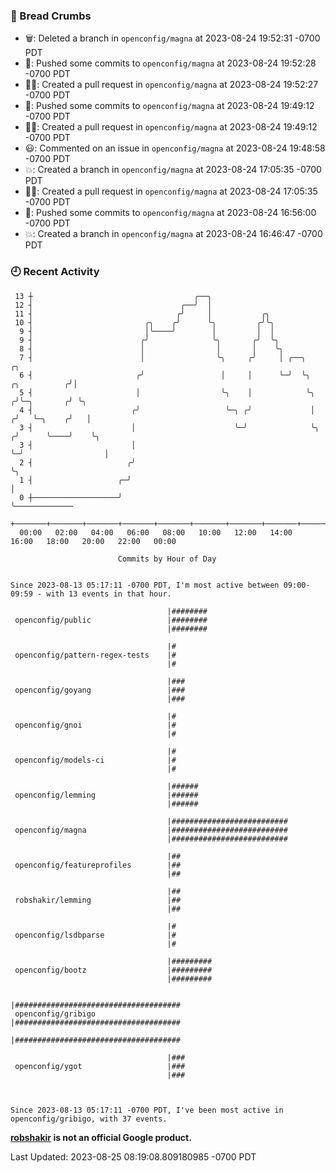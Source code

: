### 🍞 Bread Crumbs

 * 🗑: Deleted a branch in `openconfig/magna` at 2023-08-24 19:52:31 -0700 PDT
 * 🚢: Pushed some commits to `openconfig/magna` at 2023-08-24 19:52:28 -0700 PDT
 * ✍🏼: Created a pull request in `openconfig/magna` at 2023-08-24 19:52:27 -0700 PDT
 * 🚢: Pushed some commits to `openconfig/magna` at 2023-08-24 19:49:12 -0700 PDT
 * ✍🏼: Created a pull request in `openconfig/magna` at 2023-08-24 19:49:12 -0700 PDT
 * 😃: Commented on an issue in `openconfig/magna` at 2023-08-24 19:48:58 -0700 PDT
 * 💥: Created a branch in `openconfig/magna` at 2023-08-24 17:05:35 -0700 PDT
 * ✍🏼: Created a pull request in `openconfig/magna` at 2023-08-24 17:05:35 -0700 PDT
 * 🚢: Pushed some commits to `openconfig/magna` at 2023-08-24 16:56:00 -0700 PDT
 * 💥: Created a branch in `openconfig/magna` at 2023-08-24 16:46:47 -0700 PDT

### 🕘 Recent Activity
```
 13 ┼                                    ╭──╮
 12 ┤                                 ╭──╯  │
 11 ┤                                ╭╯     │           ╭╮
 10 ┤                         ╭╮    ╭╯      ╰╮         ╭╯╰╮
  9 ┤                         │╰────╯        │         │  │
  9 ┤                        ╭╯              ╰╮       ╭╯  ╰╮
  8 ┤                        │                │       │    ╰╮
  7 ┤                        │                ╰╮     ╭╯     │ ╭──╮                    ╭╮
  6 ┤                       ╭╯                 │     │      ╰─╯  ╰╮      ╭╮          ╭╯│
  5 ┤                       │                  ╰╮    │            ╰╮    ╭╯╰─╮       ╭╯ ╰╮
  4 ┤                      ╭╯                   ╰─╮ ╭╯             │   ╭╯   ╰─╮    ╭╯   │
  3 ┤                      │                      ╰─╯              ╰╮ ╭╯      ╰────╯    ╰╮
  3 ┤                      │                                        ╰─╯                  │
  2 ┤                     ╭╯                                                             ╰╮
  1 ┤                   ╭─╯                                                               │
  0 ┼───────────────────╯                                                                 ╰─────────────
    +───────+───────+───────+───────+───────+───────+───────+───────+───────+───────+───────+───────+────
  00:00   02:00   04:00   06:00   08:00   10:00   12:00   14:00   16:00   18:00   20:00   22:00   00:00   

						Commits by Hour of Day


Since 2023-08-13 05:17:11 -0700 PDT, I'm most active between 09:00-09:59 - with 13 events in that hour.

```



```
                                   |########
 openconfig/public                 |########
                                   |########

                                   |#
 openconfig/pattern-regex-tests    |#
                                   |#

                                   |###
 openconfig/goyang                 |###
                                   |###

                                   |#
 openconfig/gnoi                   |#
                                   |#

                                   |#
 openconfig/models-ci              |#
                                   |#

                                   |######
 openconfig/lemming                |######
                                   |######

                                   |##########################
 openconfig/magna                  |##########################
                                   |##########################

                                   |##
 openconfig/featureprofiles        |##
                                   |##

                                   |##
 robshakir/lemming                 |##
                                   |##

                                   |#
 openconfig/lsdbparse              |#
                                   |#

                                   |#########
 openconfig/bootz                  |#########
                                   |#########

                                   |#####################################
 openconfig/gribigo                |#####################################
                                   |#####################################

                                   |###
 openconfig/ygot                   |###
                                   |###



Since 2023-08-13 05:17:11 -0700 PDT, I've been most active in openconfig/gribigo, with 37 events.

```
**[robshakir](mailto:robjs@google.com) is not an official Google product.**  


Last Updated: 2023-08-25 08:19:08.809180985 -0700 PDT
